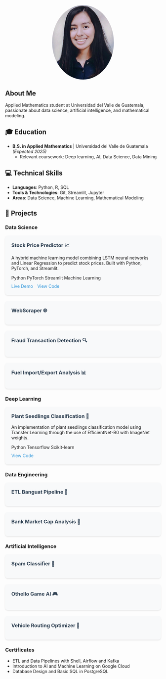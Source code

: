 <div align="center">
  <img src="assets/img/photo.JPG" alt="Profile Photo" style="border-radius: 50%; width: 200px;">
</div>

## About Me
Applied Mathematics student at Universidad del Valle de Guatemala, passionate about data science, artificial intelligence, and mathematical modeling.

## 🎓 Education
- **B.S. in Applied Mathematics** | Universidad del Valle de Guatemala _(Expected 2025)_
  - Relevant coursework: Deep learning, AI, Data Science, Data Mining

## 💻 Technical Skills
- **Languages**: Python, R, SQL
- **Tools & Technologies**: Git, Streamlit, Jupyter
- **Areas**: Data Science, Machine Learning, Mathematical Modeling

## 🚀 Projects

### Data Science
<div class="project-card">
  <h3>Stock Price Predictor 📈</h3>
  <p>A hybrid machine learning model combining LSTM neural networks and Linear Regression to predict stock prices. Built with Python, PyTorch, and Streamlit.</p>
  <div class="tech-stack">
    <span class="tech-tag">Python</span>
    <span class="tech-tag">PyTorch</span>
    <span class="tech-tag">Streamlit</span>
    <span class="tech-tag">Machine Learning</span>
  </div>
  <div class="project-links">
    <a href="https://stocks-hybrid-model.streamlit.app/" target="_blank">Live Demo</a>
    <a href="https://github.com/esco1729/stocks" target="_blank">View Code</a>
  </div>
</div>

<div class="project-card">
  <h3>WebScraper 🌐</h3>
</div>

<div class="project-card">
  <h3>Fraud Transaction Detection 🔍</h3>
</div>

<div class="project-card">
  <h3>Fuel Import/Export Analysis 📊</h3>
</div>

### Deep Learning
<div class="project-card">
  <h3>Plant Seedlings Classification 🌱</h3>
  <p>An implementation of plant seedlings classification model using Transfer Learning through the use of EfficientNet-B0 with ImageNet weights.</p>
  <div class="tech-stack">
    <span class="tech-tag">Python</span>
    <span class="tech-tag">Tensorflow</span>
    <span class="tech-tag">Scikit-learn</span>
  </div>
  <div class="project-links">
    <a href="https://github.com/esco1729/plant-seedlings" target="_blank">View Code</a>
  </div>
</div>

### Data Engineering
<div class="project-card">
  <h3>ETL Banguat Pipeline 🔄</h3>
</div>

<div class="project-card">
  <h3>Bank Market Cap Analysis 🏦</h3>
</div>

### Artificial Intelligence
<div class="project-card">
  <h3>Spam Classifier 📧</h3>
</div>

<div class="project-card">
  <h3>Othello Game AI 🎮</h3>
</div>

<div class="project-card">
  <h3>Vehicle Routing Optimizer 🚛</h3>
</div>

<style>
.project-card {
    background-color: #f8f9fa;
    border-radius: 8px;
    padding: 20px;
    margin-bottom: 20px;
    box-shadow: 0 2px 4px rgba(0,0,0,0.1);
}

.project-card h3 {
    margin-top: 0;
    color: #2c3e50;
}

.project-links {
    margin-top: 10px;
}

.project-links a {
    color: #3498db;
    text-decoration: none;
    margin-right: 10px;
}

.project-links a:hover {
    text-decoration: underline;
}
</style>


### Certificates
- ETL and Data Pipelines with Shell, Airflow and Kafka
- Introduction to AI and Machine Learning on Google Cloud
- Database Design and Basic SQL in PostgreSQL
